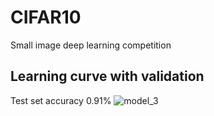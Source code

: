 # CIFAR10
Small image deep learning competition

## Learning curve with validation
Test set accuracy 0.91% 
![model_3](https://user-images.githubusercontent.com/21131348/45600445-15e51800-b9fd-11e8-9618-93c5a7e0a22d.png)
